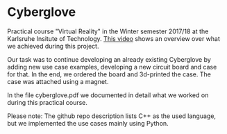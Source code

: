 # Cyberglove

Practical course "Virtual Reality" in the Winter semester 2017/18 at the Karlsruhe Insitute of Technology. 
[This video](https://www.youtube.com/watch?v=ufuSgNBOhbE) shows an overview over what we achieved during this project.

Our task was to continue developing an already existing Cyberglove by adding new use case examples, developing a new circuit board and case for that. In the end, we ordered the 
board and 3d-printed the case. The case was attached using a magnet.

In the file cyberglove.pdf we documented in detail what we worked on during this practical course.

Please note: The github repo description lists C++ as the used language, but we implemented the use cases mainly using Python. 
